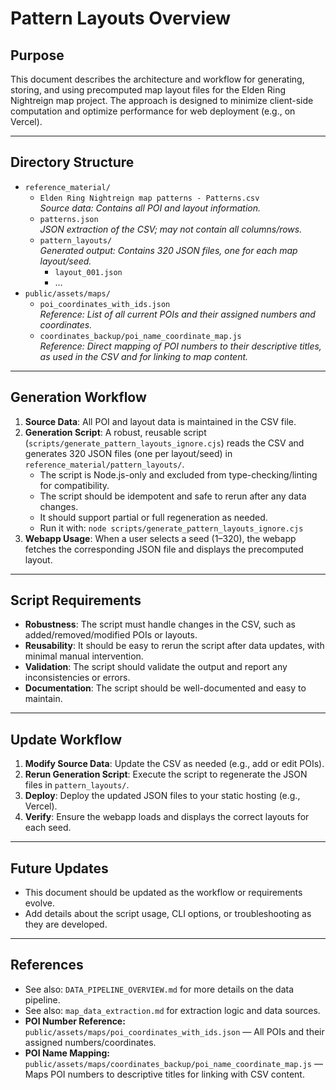 # Pattern Layouts Overview

## Purpose
This document describes the architecture and workflow for generating, storing, and using precomputed map layout files for the Elden Ring Nightreign map project. The approach is designed to minimize client-side computation and optimize performance for web deployment (e.g., on Vercel).

---

## Directory Structure

- `reference_material/`
  - `Elden Ring Nightreign map patterns - Patterns.csv`  
    _Source data: Contains all POI and layout information._
  - `patterns.json`  
    _JSON extraction of the CSV; may not contain all columns/rows._
  - `pattern_layouts/`  
    _Generated output: Contains 320 JSON files, one for each map layout/seed._
    - `layout_001.json`
    - ...
- `public/assets/maps/`
  - `poi_coordinates_with_ids.json`  
    _Reference: List of all current POIs and their assigned numbers and coordinates._
  - `coordinates_backup/poi_name_coordinate_map.js`  
    _Reference: Direct mapping of POI numbers to their descriptive titles, as used in the CSV and for linking to map content._

---

## Generation Workflow

1. **Source Data**: All POI and layout data is maintained in the CSV file.
2. **Generation Script**: A robust, reusable script (`scripts/generate_pattern_layouts_ignore.cjs`) reads the CSV and generates 320 JSON files (one per layout/seed) in `reference_material/pattern_layouts/`.
    - The script is Node.js-only and excluded from type-checking/linting for compatibility.
    - The script should be idempotent and safe to rerun after any data changes.
    - It should support partial or full regeneration as needed.
    - Run it with: `node scripts/generate_pattern_layouts_ignore.cjs`
3. **Webapp Usage**: When a user selects a seed (1–320), the webapp fetches the corresponding JSON file and displays the precomputed layout.

---

## Script Requirements
- **Robustness**: The script must handle changes in the CSV, such as added/removed/modified POIs or layouts.
- **Reusability**: It should be easy to rerun the script after data updates, with minimal manual intervention.
- **Validation**: The script should validate the output and report any inconsistencies or errors.
- **Documentation**: The script should be well-documented and easy to maintain.

---

## Update Workflow
1. **Modify Source Data**: Update the CSV as needed (e.g., add or edit POIs).
2. **Rerun Generation Script**: Execute the script to regenerate the JSON files in `pattern_layouts/`.
3. **Deploy**: Deploy the updated JSON files to your static hosting (e.g., Vercel).
4. **Verify**: Ensure the webapp loads and displays the correct layouts for each seed.

---

## Future Updates
- This document should be updated as the workflow or requirements evolve.
- Add details about the script usage, CLI options, or troubleshooting as they are developed.

---

## References
- See also: `DATA_PIPELINE_OVERVIEW.md` for more details on the data pipeline.
- See also: `map_data_extraction.md` for extraction logic and data sources.
- **POI Number Reference:** `public/assets/maps/poi_coordinates_with_ids.json` — All POIs and their assigned numbers/coordinates.
- **POI Name Mapping:** `public/assets/maps/coordinates_backup/poi_name_coordinate_map.js` — Maps POI numbers to descriptive titles for linking with CSV content. 